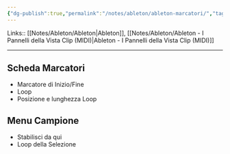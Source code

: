 ```yaml
---
{"dg-publish":true,"permalink":"/notes/ableton/ableton-marcatori/","tags":["type/note"]}
---
```


Links:: [[Notes/Ableton/Ableton\|Ableton]], [[Notes/Ableton/Ableton - I Pannelli della Vista Clip (MIDI)\|Ableton - I Pannelli della Vista Clip (MIDI)]]

---
## Scheda Marcatori

- Marcatore di Inizio/Fine
- Loop
- Posizione e lunghezza Loop


## Menu Campione

- Stabilisci da qui
- Loop della Selezione


